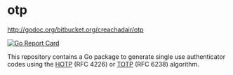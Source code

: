 # otp

http://godoc.org/bitbucket.org/creachadair/otp

[![Go Report Card](https://goreportcard.com/badge/bitbucket.org/creachadair/otp)](https://goreportcard.com/report/bitbucket.org/creachadair/otp)

This repository contains a Go package to generate single use authenticator
codes using the [HOTP](https://tools.ietf.org/html/rfc4226) (RFC 4226) or
[TOTP](https://tools.ietf.org/html/rfc6238) (RFC 6238) algorithm.
